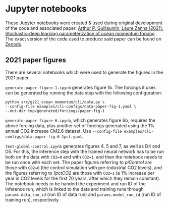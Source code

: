 # Jupyter notebooks
[gz21-paper-code-zenodo]: https://zenodo.org/record/5076046#.ZF4ulezMLy8
[gz21-paper-agupubs]: https://agupubs.onlinelibrary.wiley.com/doi/10.1029/2021MS002534
These Jupyter notebooks were created & used during original development of the
code and associated paper: [Arthur P. Guillaumin, Laure Zanna (2021).
Stochastic-deep learning parameterization of ocean momentum
forcing][gz21-paper-agupubs]. The exact version of the code used to produce said
paper can be found on [Zenodo][gz21-paper-code-zenodo]. 

## 2021 paper figures
There are several notebooks which were used to generate the figures in the 2021
paper.

`generate-paper-figure-1.ipynb` generates figure 1b. The forcings it uses can be
generated by running the data step with the following configuration:

```
python src/gz21_ocean_momentum/cli/data.py \
--config-file examples/cli-configs/data-paper-fig-1.yaml \
--out-dir tmp/generated/forcings/paper-fig-1
```

`generate-paper-figure-6.ipynb`, which generates figure 6b, requires the above
forcing data, plus another set of forcings generated using the 1% annual CO2
increase CM2.6 dataset. Use `--config-file
examples/cli-configs/data-paper-fig-6-1pct.yaml`.

`test-global-control.ipynb` generates figures 4, 5 and 7, as well as D4 and D5. For this, the inference step with 
the trained neural network has to be run both on the data with `CO2=0` and with `CO2=1`, and then the notebook needs to 
be run once with each set. The paper figures referring to _piControl_ are those with `CO2=0` (the control simulation
with pre-industrial CO2 levels), and the figures referring to _1pctCO2_ are those with `CO2=1` (a 1% increase per 
year in CO2 levels for the first 70 years, after which they remain constant).
The notebook needs to be handed the experiment and run ID of the inference run, which is linked to the data and training 
runs through `params.data_run_id` (run ID of data run) and `params.model_run_id` (run ID of training run), 
respectively.
